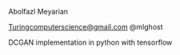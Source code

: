 Abolfazl Meyarian 

Turingcomputerscience@gmail.com
@mlghost


DCGAN implementation in python with tensorflow
